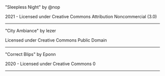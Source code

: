 "Sleepless Night"
by @nop

2021 - Licensed under
Creative Commons
Attribution Noncommercial (3.0)


---


"City Ambiance"
by lezer

Licensed under
Creative Commons
Public Domain 

---


"Correct Blips"
by Eponn

2020 - Licensed under
Creative Commons 0

---

